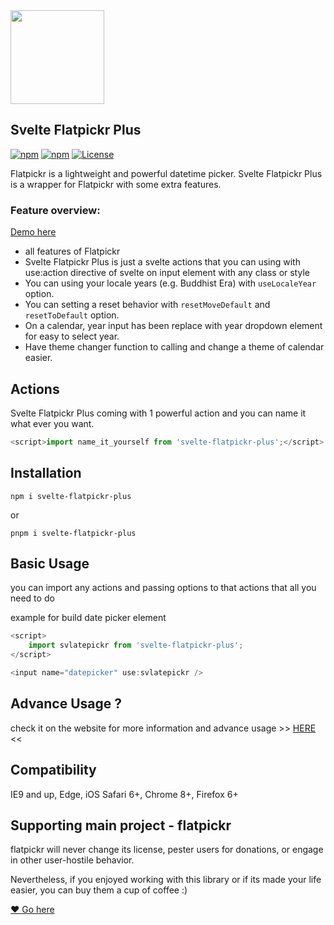 <img src="https://raw.githubusercontent.com/kodaicoder/svelte-flatpickr-plus/refs/heads/v2.0/static/svelte-flatpickr.png" width=150>

## Svelte Flatpickr Plus

[![npm](https://img.shields.io/npm/v/svelte-flatpickr-plus?logo=npm&color=green)](https://www.npmjs.com/package/svelte-flatpickr-plus)
[![npm](https://img.shields.io/npm/dt/svelte-flatpickr-plus)](https://www.npmjs.com/package/svelte-flatpickr-plus)
[![License](https://img.shields.io/badge/license-MIT-blue.svg?style=plastic)](https://raw.githubusercontent.com/flatpickr/flatpickr/master/LICENSE.md)

Flatpickr is a lightweight and powerful datetime picker. Svelte Flatpickr Plus is a wrapper for Flatpickr with some extra features.

### Feature overview:

[Demo here](https://svelte-flatpickr-plus-ld8t-3jhm2mxws.vercel.app/guide/basic-usage/date-picker/)

- all features of Flatpickr
- Svelte Flatpickr Plus is just a svelte actions that you can using with use:action directive of svelte on input element with any class or style
- You can using your locale years (e.g. Buddhist Era) with `useLocaleYear` option.
- You can setting a reset behavior with `resetMoveDefault` and `resetToDefault` option.
- On a calendar, year input has been replace with year dropdown element for easy to select year.
- Have theme changer function to calling and change a theme of calendar easier.

## Actions

Svelte Flatpickr Plus coming with 1 powerful action and you can name it what ever you want.

```javascript
<script>import name_it_yourself from 'svelte-flatpickr-plus';</script>
```

## Installation

`npm i svelte-flatpickr-plus`

or

`pnpm i svelte-flatpickr-plus`

## Basic Usage

you can import any actions and passing options to that actions that all you need to do

example for build date picker element

```javascript
<script>
	import svlatepickr from 'svelte-flatpickr-plus';
</script>

<input name="datepicker" use:svlatepickr />
```

## Advance Usage ?

check it on the website for more information and advance usage >> [HERE](https://svelte-flatpickr-plus-ld8t-3jhm2mxws.vercel.app/) <<

## Compatibility

IE9 and up, Edge, iOS Safari 6+, Chrome 8+, Firefox 6+

## Supporting main project - flatpickr

flatpickr will never change its license, pester users for donations, or engage in other user-hostile behavior.

Nevertheless, if you enjoyed working with this library or if its made your life easier, you can buy them a cup of coffee :)

[❤️ Go here ](https://github.com/flatpickr/flatpickr/tree/master)
